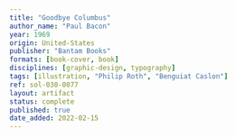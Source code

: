 ```yaml
---
title: "Goodbye Columbus"
author_name: "Paul Bacon"
year: 1969
origin: United-States
publisher: "Bantam Books"
formats: [book-cover, book]
disciplines: [graphic-design, typography]
tags: [illustration, "Philip Roth", "Benguiat Caslon"]
ref: sol-030-0077
layout: artifact
status: complete
published: true
date_added: 2022-02-15
---
```

